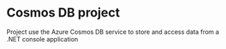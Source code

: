 # Cosmos DB project
Project use the Azure Cosmos DB service to store and access data from a .NET console application